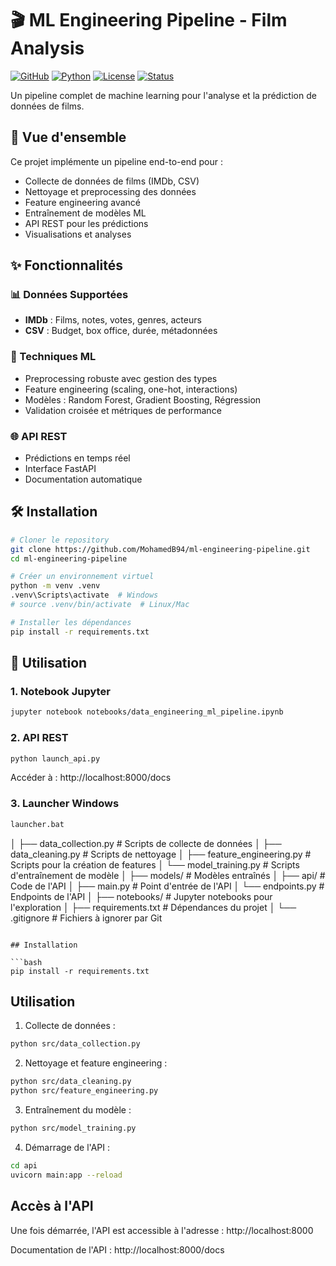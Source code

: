 # 🎬 ML Engineering Pipeline - Film Analysis

[![GitHub](https://img.shields.io/badge/GitHub-MohamedB94%2Fml--engineering--pipeline-blue?style=flat-square&logo=github)](https://github.com/MohamedB94/ml-engineering-pipeline)
[![Python](https://img.shields.io/badge/Python-3.8%2B-blue?style=flat-square&logo=python)](https://www.python.org/)
[![License](https://img.shields.io/badge/License-MIT-green?style=flat-square)](LICENSE)
[![Status](https://img.shields.io/badge/Status-Production%20Ready-success?style=flat-square)](https://github.com/MohamedB94/ml-engineering-pipeline)

Un pipeline complet de machine learning pour l'analyse et la prédiction de données de films.

## 🚀 Vue d'ensemble

Ce projet implémente un pipeline end-to-end pour :
- Collecte de données de films (IMDb, CSV)
- Nettoyage et preprocessing des données
- Feature engineering avancé
- Entraînement de modèles ML
- API REST pour les prédictions
- Visualisations et analyses

## ✨ Fonctionnalités

### 📊 Données Supportées
- **IMDb** : Films, notes, votes, genres, acteurs
- **CSV** : Budget, box office, durée, métadonnées

### 🔧 Techniques ML
- Preprocessing robuste avec gestion des types
- Feature engineering (scaling, one-hot, interactions)
- Modèles : Random Forest, Gradient Boosting, Régression
- Validation croisée et métriques de performance

### 🌐 API REST
- Prédictions en temps réel
- Interface FastAPI
- Documentation automatique

## 🛠️ Installation

```bash
# Cloner le repository
git clone https://github.com/MohamedB94/ml-engineering-pipeline.git
cd ml-engineering-pipeline

# Créer un environnement virtuel
python -m venv .venv
.venv\Scripts\activate  # Windows
# source .venv/bin/activate  # Linux/Mac

# Installer les dépendances
pip install -r requirements.txt
```

## 🚀 Utilisation

### 1. Notebook Jupyter
```bash
jupyter notebook notebooks/data_engineering_ml_pipeline.ipynb
```

### 2. API REST
```bash
python launch_api.py
```
Accéder à : http://localhost:8000/docs

### 3. Launcher Windows
```bash
launcher.bat
```
│   ├── data_collection.py      # Scripts de collecte de données
│   ├── data_cleaning.py        # Scripts de nettoyage
│   ├── feature_engineering.py  # Scripts pour la création de features
│   └── model_training.py       # Scripts d'entraînement de modèle
│
├── models/                     # Modèles entraînés
│
├── api/                        # Code de l'API
│   ├── main.py                 # Point d'entrée de l'API
│   └── endpoints.py            # Endpoints de l'API
│
├── notebooks/                  # Jupyter notebooks pour l'exploration
│
├── requirements.txt            # Dépendances du projet
│
└── .gitignore                  # Fichiers à ignorer par Git
```

## Installation

```bash
pip install -r requirements.txt
```

## Utilisation

1. Collecte de données :
```bash
python src/data_collection.py
```

2. Nettoyage et feature engineering :
```bash
python src/data_cleaning.py
python src/feature_engineering.py
```

3. Entraînement du modèle :
```bash
python src/model_training.py
```

4. Démarrage de l'API :
```bash
cd api
uvicorn main:app --reload
```

## Accès à l'API

Une fois démarrée, l'API est accessible à l'adresse : http://localhost:8000

Documentation de l'API : http://localhost:8000/docs
